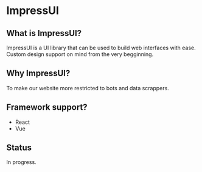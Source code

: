 # ImpressUI

## What is ImpressUI?

ImpressUI is a UI library that can be used to build web interfaces with ease. Custom design support on mind from the very begginning.

## Why ImpressUI?

To make our website more restricted to bots and data scrappers.

## Framework support?

- React
- Vue

## Status
In progress.
